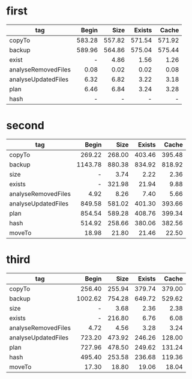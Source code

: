 # first

| tag                 |  Begin |   Size | Exists |  Cache |
|---------------------|-------:|-------:|-------:|-------:|
| copyTo              | 583.28 | 557.82 | 571.54 | 571.92 |
| backup              | 589.96 | 564.86 | 575.04 | 575.44 |
| exist               |      - |   4.86 |   1.56 |   1.26 |
| analyseRemovedFiles |   0.08 |   0.02 |   0.02 |   0.08 |
| analyseUpdatedFiles |   6.32 |   6.82 |   3.22 |   3.18 |
| plan                |   6.46 |   6.84 |   3.24 |   3.28 |
| hash                |      - |      - |      - |      - |

# second

| tag                 |    Begin |     Size |  Exists |  Cache |
|---------------------|---------:|---------:|--------:|-------:|
| copyTo              |   269.22 |   268.00 |  403.46 | 395.48 |
| backup              |  1143.78 |   880.38 |  834.92 | 818.92 |
| size                |        - |     3.74 |    2.22 |   2.36 |
| exists              |        - |   321.98 |   21.94 |   9.88 |
| analyseRemovedFiles |     4.92 |     8.26 |    7.40 |   5.66 |
| analyseUpdatedFiles |   849.58 |   581.02 |  401.30 | 393.66 |
| plan                |   854.54 |   589.28 |  408.76 | 399.34 |
| hash                |   514.92 |   258.66 |  380.06 | 382.56 |
| moveTo              |    18.98 |    21.80 |   21.46 |  22.50 |

# third

| tag                 |    Begin |     Size |   Exists |  Cache |
|---------------------|---------:|---------:|---------:|-------:|
| copyTo              |   256.40 |   255.94 |   379.74 | 379.00 |
| backup              |  1002.62 |   754.28 |   649.72 | 529.62 |
| size                |        - |     3.68 |     2.36 |   2.38 |
| exists              |        - |   216.80 |     6.76 |   6.08 |
| analyseRemovedFiles |     4.72 |     4.56 |     3.28 |   3.24 |
| analyseUpdatedFiles |   723.20 |   473.92 |   246.26 | 128.00 |
| plan                |   727.96 |   478.50 |   249.62 | 131.24 |
| hash                |   495.40 |   253.58 |   236.68 | 119.36 |
| moveTo              |    17.30 |    18.80 |    19.06 |  18.04 |

